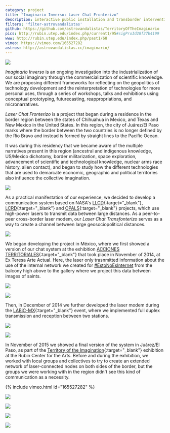 ```yaml
---
category: project
title: "Imaginario Inverso: Laser Chat Fronterizo"
description: interactive public installation and transborder intervention
filters: 'filter-astrovandalistas'
github: https://github.com/astrovandalistas/TerritoryOfTheImaginario
pics: http://rubin.utep.edu/index.php/current1/95#sigProId28f27b4199
www: http://rubin.utep.edu/index.php/past1/68
vimeo: https://vimeo.com/165527282
astros: http://astrovandalistas.cc/imaginario/
---
```

![](/assets/projects/laser-chat-fronterizo/exteresa01.jpg)

*Imaginario Inverso* is an ongoing investigation into the industrialization of our social imaginary through the commercialization of scientific knowledge. We are proposing different frameworks for reflecting on the geopolitics of technology development and the reinterpretation of technologies for more personal uses, through a series of workshops, talks and exhibitions using conceptual prototyping, futurecasting, reappropriations, and micronarratives.

*Laser Chat Fronterizo* is a project that began during a residence in the border region between the states of Chihuahua in Mexico, and Texas and New Mexico in the United States. In this region, the city of Juárez/El Paso marks where the border between the two countries is no longer defined by the Rio Bravo and instead is formed by straight lines to the Pacific Ocean.

It was during this residency that we became aware of the multiple narratives present in this region (ancestral and indigenous knowledge, US/Mexico dichotomy, border militarization, space exploration, advancement of scientific and technological knowledge, nuclear arms race history, alien contact), and began to study how the different technologies that are used to demarcate economic, geographic and political territories also influence the collective imagination.

![](/assets/projects/laser-chat-fronterizo/NASA_LLCD.jpg)

As a practical manifestation of our experience, we decided to develop a communication system based on NASA's [LLCD](https://esc.gsfc.nasa.gov/node/159){:target="_blank"}, [LCRD](https://www.nasa.gov/mission_pages/tdm/lcrd/overview.html){:target="_blank"} and [OPALS](https://www.nasa.gov/mission_pages/station/research/news/opals_beams_video/){:target="_blank"} projects, which use high-power lasers to transmit data between large distances. As a peer-to-peer cross-border laser modem, our *Laser Chat Transfonterizo* serves as a way to create a channel between large geosociopolitical distances.

![](/assets/projects/laser-chat-fronterizo/suture.gif)

We began developing the project in México, where we first showed a version of our chat system at the exhibition [ACCIONES TERRITORIALES](http://accionesterritoriales.blogspot.mx/){:target="_blank"} that took place in November of 2014, at Ex Teresa Arte Actual. Here, the laser only trasnmitted information about the use of the internal network we created for [#EstoNoEsInternet](/codepi-estonoesinternet/) from the balcony high above to the gallery where we project this data between images of saints.

![](/assets/projects/laser-chat-fronterizo/exteresa00.jpg)

![](/assets/projects/laser-chat-fronterizo/exteresa03.jpg)

Then, in December of 2014 we further developed the laser modem during the [LABiC-MX](http://www.ciudadania20.org/labicmx/){:target="_blank"} event, where we implemented full duplex transmission and reception between two stations.

![](/assets/projects/laser-chat-fronterizo/labic01.jpg)

![](/assets/projects/laser-chat-fronterizo/labic03.jpg)

In November of 2015 we showed a final version of the system in Juárez/El Paso, as part of the [Territory of the Imagination](http://rubin.utep.edu/index.php/past1/68){:target="_blank"} exhibition at the Rubin Center for the Arts. Before and during the exhibition, we worked with local groups and collectives to try to create an extended network of laser-connected nodes on both sides of the border, but the groups we were working with in the region didn't see this kind of communication as a necessity.

{% include vimeo.html id="165527282" %}

![](/assets/projects/laser-chat-fronterizo/fact01.jpg)

![](/assets/projects/laser-chat-fronterizo/fact02.jpg)

![](/assets/projects/laser-chat-fronterizo/rubin00.jpg)

![](/assets/projects/laser-chat-fronterizo/rubin01.jpg)
